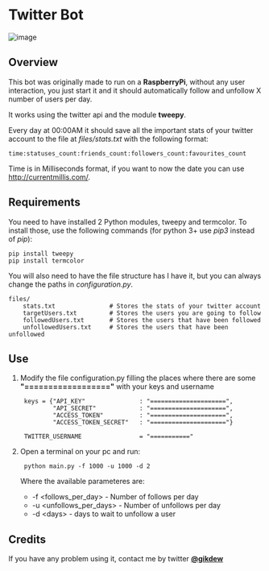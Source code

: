 # Twitter Bot
![image](http://i.imgur.com/f37XlGy.png)
## Overview
This bot was originally made to run on a **RaspberryPi**, without any user interaction, you just start it and it should automatically follow and unfollow X number of users per day.

It works using the twitter api and the module **tweepy**.

Every day at 00:00AM it should save all the important stats of your twitter account to the file at *files/stats.txt* with the following format:	

	time:statuses_count:friends_count:followers_count:favourites_count
		
Time is in Milliseconds format, if you want to now the date you can use <http://currentmillis.com/>.
## Requirements

You need to have installed 2 Python modules, tweepy and termcolor. To install those, use the following commands (for python 3+ use *pip3* instead of *pip*):
	
	pip install tweepy 
	pip install termcolor
	
You will also need to have the file structure has I have it, but you can always change the paths in *configuration.py*.

	files/
		stats.txt				# Stores the stats of your twitter account
		targetUsers.txt			# Stores the users you are going to follow
		followedUsers.txt		# Stores the users that have been followed
		unfollowedUsers.txt		# Stores the users that have been unfollowed		

## Use
1. Modify the file configuration.py filling the places where there are some **"=================="** with your keys and username


		keys = {"API_KEY"				: "=====================",
        		"API_SECRET"			: "=====================",
        		"ACCESS_TOKEN"			: "=====================",
        		"ACCESS_TOKEN_SECRET"	: "====================="}
        		
        TWITTER_USERNAME 				= "==========="                        
2. Open a terminal on your pc and run:

		python main.py -f 1000 -u 1000 -d 2
	
	Where the available parameteres are:

	* -f \<follows_per_day\> - Number of follows per day
	* -u \<unfollows_per_days\> - Number of unfollows per day
	* -d \<days\> - days to wait to unfollow a user


## Credits

If you have any problem using it, contact me by twitter **[@gikdew](https://twitter.com/gikdew)**
